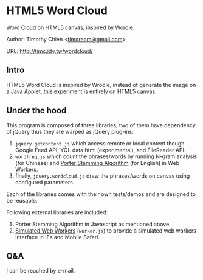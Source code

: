 HTML5 Word Cloud
================

Word Cloud on HTML5 canvas, inspired by 
[Wordle](http://www.wordle.net/).

Author: Timothy Chien &lt;timdream@gmail.com&gt;

URL: http://timc.idv.tw/wordcloud/

## Intro

HTML5 Word Cloud is inspired by Wrodle, instead of generate the image 
on a Java Applet, this experiment is entirely on HTML5 canvas.

## Under the hood

This program is composed of three libraries, two of them have 
dependency of jQuery thus they are warped as jQuery plug-ins:

1. `jquery.getcontent.js` which access remote or local content though 
   Google Feed API, YQL data.html (experimental), and FileReader API.
2. `wordfreq.js` which count the phrases/words by running N-gram 
   analysis (for Chinese) and [Porter Stemming Algorithm](http://tartarus.org/~martin/PorterStemmer/) 
   (for English) in Web Workers.
3. finally, `jquery.wordcloud.js` draw the phrases/words on canvas 
   using configured parameters.

Each of the libraries comes with their own tests/demos and are 
designed to be reusable.

Following external libraries are included:

1. Porter Stemming Algorithm in Javascript as mentioned above.
2. [Simulated Web Workers](https://github.com/timdream/simworker) (`worker.js`) 
   to provide a simulated web workers interface in IEs and Mobile Safari.

## Q&amp;A

I can be reached by e-mail.
